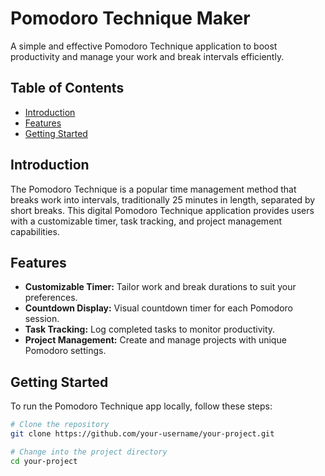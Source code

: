 # Pomodoro Technique Maker

A simple and effective Pomodoro Technique application to boost productivity and manage your work and break intervals efficiently.

## Table of Contents

- [Introduction](#introduction)
- [Features](#features)
- [Getting Started](#getting-started)

## Introduction

The Pomodoro Technique is a popular time management method that breaks work into intervals, traditionally 25 minutes in length, separated by short breaks. This digital Pomodoro Technique application provides users with a customizable timer, task tracking, and project management capabilities.

## Features

- **Customizable Timer:** Tailor work and break durations to suit your preferences.
- **Countdown Display:** Visual countdown timer for each Pomodoro session.
- **Task Tracking:** Log completed tasks to monitor productivity.
- **Project Management:** Create and manage projects with unique Pomodoro settings.

## Getting Started

To run the Pomodoro Technique app locally, follow these steps:

```bash
# Clone the repository
git clone https://github.com/your-username/your-project.git

# Change into the project directory
cd your-project